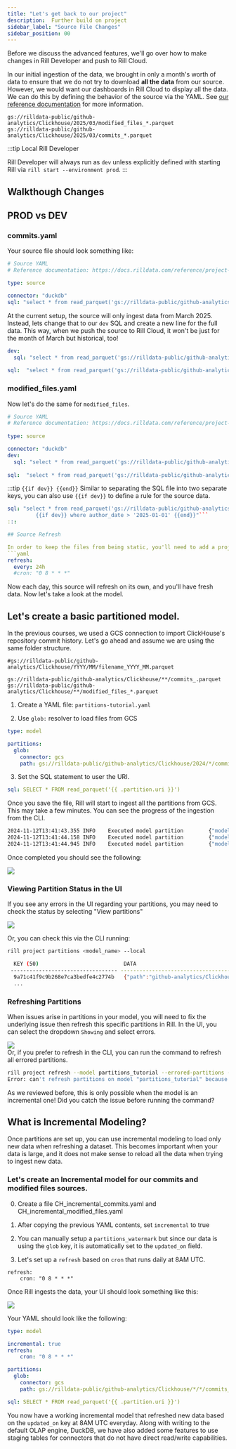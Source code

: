 ```yaml
---
title: "Let's get back to our project"
description:  Further build on project
sidebar_label: "Source File Changes"
sidebar_position: 00
---
```


Before we discuss the advanced features, we'll go over how to make changes in Rill Developer and push to Rill Cloud.

In our initial ingestion of the data, we brought in only a month's worth of data to ensure that we do not try to download **all the data** from our source. However, we would want our dashboards in Rill Cloud to display all the data. We can do this by defining the behavior of the source via the YAML. See [our reference documentation](/reference/project-files/sources) for more information.

```
gs://rilldata-public/github-analytics/Clickhouse/2025/03/modified_files_*.parquet
gs://rilldata-public/github-analytics/Clickhouse/2025/03/commits_*.parquet
```


:::tip Local Rill Developer

Rill Developer will always run as `dev` unless explicitly defined with starting Rill via `rill start --environment prod`.
:::

## Walkthough Changes

## PROD vs DEV

### commits.yaml

Your source file should look something like:
```yaml
# Source YAML
# Reference documentation: https://docs.rilldata.com/reference/project-files/sources

type: source

connector: "duckdb"
sql: "select * from read_parquet('gs://rilldata-public/github-analytics/Clickhouse/2025/03/commits_*.parquet')"
```

At the current setup, the source will only ingest data from March 2025. Instead, lets change that to our `dev` SQL and create a new line for the full data. This way, when we push the source to Rill Cloud, it won't be just for the month of March but historical, too!


```yaml
dev:
  sql: "select * from read_parquet('gs://rilldata-public/github-analytics/Clickhouse/2025/03/commits_*.parquet')"
  
sql:  "select * from read_parquet('gs://rilldata-public/github-analytics/Clickhouse/*/*/commits_*.parquet')"
```
### modified_files.yaml

Now let's do the same for `modified_files`.


```yaml
# Source YAML
# Reference documentation: https://docs.rilldata.com/reference/project-files/sources
  
type: source

connector: "duckdb"
dev:
  sql: "select * from read_parquet('gs://rilldata-public/github-analytics/Clickhouse/2025/03/modified*.parquet')"
  
sql:  "select * from read_parquet('gs://rilldata-public/github-analytics/Clickhouse/*/*/modified*.parquet')"
```


:::tip `{{if dev}} {{end}}`
Similar to separating the SQL file into two separate keys, you can also use `{{if dev}}` to define a rule for the source data.

```yaml
sql: "select * from read_parquet('gs://rilldata-public/github-analytics/Clickhouse/*/*/commits_*.parquet')
         {{if dev}} where author_date > '2025-01-01' {{end}}"```
:::

## Source Refresh

In order to keep the files from being static, you'll need to add a project refresh to the source! 
```yaml
refresh:
  every: 24h
  #cron: "0 8 * * *"
```
Now each day, this source will refresh on its own, and you'll have fresh data. Now let's take a look at the model.




## Let's create a basic partitioned model.
In the previous courses, we used a GCS connection to import ClickHouse's repository commit history. Let's go ahead and assume we are using the same folder structure.

```
#gs://rilldata-public/github-analytics/Clickhouse/YYYY/MM/filename_YYYY_MM.parquet

gs://rilldata-public/github-analytics/Clickhouse/**/commits_.parquet
gs://rilldata-public/github-analytics/Clickhouse/**/modified_files_*.parquet
```
1. Create a YAML file: `partitions-tutorial.yaml`

2. Use `glob:` resolver to load files from GCS
```yaml
type: model

partitions:
  glob:
    connector: gcs
    path: gs://rilldata-public/github-analytics/Clickhouse/2024/*/commits_*.parquet
```
3. Set the SQL statement to user the URI.
```yaml
sql: SELECT * FROM read_parquet('{{ .partition.uri }}')
```

Once you save the file, Rill will start to ingest all the partitions from GCS. This may take a few minutes. You can see the progress of the ingestion from the CLI.

```bash
2024-11-12T13:41:43.355 INFO    Executed model partition        {"model": "partitions_tutorial", "key": "3c4cdfc819f8a64ecaeecbc9ae9702af", "data": {"path":"github-analytics/Clickhouse/2024/01/commits_2024_01.parquet","uri":"gs://rilldata-public/github-analytics/Clickhouse/2024/01/commits_2024_01.parquet"}, "elapsed": "903.89675ms"}
2024-11-12T13:41:44.158 INFO    Executed model partition        {"model": "partitions_tutorial", "key": "ecd933fe9b5089f940e592d500b168a0", "data": {"path":"github-analytics/Clickhouse/2024/02/commits_2024_02.parquet","uri":"gs://rilldata-public/github-analytics/Clickhouse/2024/02/commits_2024_02.parquet"}, "elapsed": "802.034542ms"}
2024-11-12T13:41:44.945 INFO    Executed model partition        {"model": "partitions_tutorial", "key": "0a5023cdd0a340aa95f387bb20c1a942", "data": {"path":"github-analytics/Clickhouse/2024/03/commits_2024_03.parquet","uri":"gs://rilldata-public/github-analytics/Clickhouse/2024/03/commits_2024_03.parquet"}, "elapsed": "786.159292ms"}
```


Once completed you should see the following:

<img src = '/img/tutorials/advanced-models/ch-incremental.png' class='rounded-gif' />
<br />


### Viewing Partition Status in the UI

If you see any errors in the UI regarding your partitions, you may need to check the status by selecting "View partitions"

<img src = '/img/tutorials/advanced-models/partitions-refresh-ui.png' class='rounded-gif' />
<br />

Or, you can check this via the CLI running:
```bash
rill project partitions <model_name> --local

  KEY (50)                           DATA                                                                                                                                                              EXECUTED ON            ELAPSED   ERROR  
 ---------------------------------- ----------------------------------------------------------------------------------------------------------------------------------------------------------------- ---------------------- --------- ------- 
  9a71c41f9c9b268e7ca3bedfe4c2774b   {"path":"github-analytics/Clickhouse/2014/01/commits_2014_01.parquet","uri":"gs://rilldata-public/github-analytics/Clickhouse/2014/01/commits_2014_01.parquet"}   2024-11-12T20:40:55Z   667ms    
  ...
```

### Refreshing Partitions 

When issues arise in partitions in your model, you will need to fix the underlying issue then refresh this specific partitions in Rill. In the UI, you can select the dropdown `Showing` and select errors.

<img src = '/img/tutorials/advanced-models/errored-partitions.png' class='rounded-gif' />
<br />
Or, if you prefer to refresh in the CLI, you can run the command to refresh all errored partitions.

```bash
rill project refresh --model partitions_tutorial --errored-partitions --project my-rill-tutorial --local
Error: can't refresh partitions on model "partitions_tutorial" because it is not incremental

```

As we reviewed before, this is only possible when the model is an incremental one! Did you catch the issue before running the command? 

## What is Incremental Modeling?
Once partitions are set up, you can use incremental modeling to load only new data when refreshing a dataset. This becomes important when your data is large, and it does not make sense to reload all the data when trying to ingest new data.

### Let's create an Incremental model for our commits and modified files sources.

0. Create a file CH_incremental_commits.yaml and CH_incremental_modified_files.yaml

1. After copying the previous YAML contents, set `incremental` to true 

2. You can manually setup a `partitions_watermark` but since our data is using the `glob` key, it is automatically set to the `updated_on` field. 

3. Let's set up a `refresh` based on `cron` that runs daily at 8AM UTC.
```
refresh:
    cron: "0 8 * * *"
```

Once Rill ingests the data, your UI should look something like this: 

<img src = '/img/tutorials/advanced-models/incremental.png' class='rounded-gif' />
<br />

Your YAML should look like the following:

```yaml
type: model

incremental: true
refresh:
    cron: "0 8 * * *"

partitions:
  glob:
    connector: gcs
    path: gs://rilldata-public/github-analytics/Clickhouse/*/*/commits_*.parquet #modified_filies_*.parquet

sql: SELECT * FROM read_parquet('{{ .partition.uri }}')
```

You now have a working incremental model that refreshed new data based on the `updated_on` key at 8AM UTC everyday. Along with writing to the default OLAP engine, DuckDB, we have also added some features to use staging tables for connectors that do not have direct read/write capabilities.


